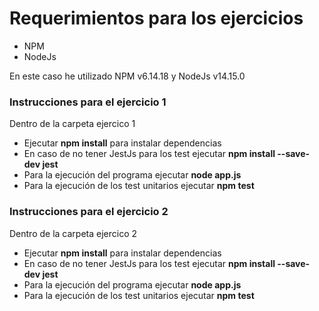 # Requerimientos para los ejercicios
  - NPM
  - NodeJs
  
En este caso he utilizado NPM v6.14.18 y NodeJs v14.15.0

### Instrucciones para el ejercicio 1
  Dentro de la carpeta ejercico 1
  - Ejecutar **npm install** para instalar dependencias
  - En caso de no tener JestJs para los test ejecutar **npm install --save-dev jest**
  - Para la ejecución del programa ejecutar **node app.js**
  - Para la ejecución de los test unitarios ejecutar **npm test**
  
### Instrucciones para el ejercicio 2
  Dentro de la carpeta ejercico 2
  - Ejecutar **npm install** para instalar dependencias
  - En caso de no tener JestJs para los test ejecutar **npm install --save-dev jest**
  - Para la ejecución del programa ejecutar **node app.js**
  - Para la ejecución de los test unitarios ejecutar **npm test**
